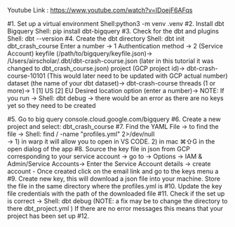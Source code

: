 
Youtube Link : https://www.youtube.com/watch?v=IDoejF6AFqs

#1. Set up a virtual environment 
    Shell:python3 -m venv .venv
#2. Install dbt Bigquery
    Shell: pip install dbt-bigquery
#3. Check for the dbt and plugins 
    Shell: dbt --version
#4. Create the dbt directory
    Shell: dbt init dbt_crash_course
        Enter a number -> 1
        Authentication method -> 2 (Service Account)
        keyfile (/path/to/bigquery/keyfile.json)-> /Users/airscholar/.dbt/dbt-crash-course.json  (later in this tutorial it was changed to dbt_crash_course.json)
        project (GCP project id)-> dbt-crash-course-10101   (This would later need to be updated with GCP actual number)
        dataset (the name of your dbt dataset)-> dbt-crash-course
        threads (1 or more)-> 1
        [1] US
        [2] EU
        Desired location option (enter a number)-> 
        NOTE: If you run -> Shell: dbt debug  -> there would be an error as there are no keys yet so they need to be created

#5. Go to big query console.cloud.google.com/bigquery
#6. Create a new project and select: dbt_crash_course
#7. Find the YAML File -> to find the file -> Shell: find / -name "profiles.yml" 2>/dev/null   
    -> 1) in warp it will allow you to open in VS CODE. 
       2) in mac ⌘⇧G in the open dialog of the app
#8. Source the key file in json from GCP corresponding to your service account
    -> go to -> Options -> IAM & Admin/Service Accounts-> Enter the Service Account details -> create account
    - Once created click on the email link and go to the keys menu a
#9. Create new key, this will download a json file into your machine. Store the file in the same directory where the profiles.yml is
#10. Update the key file credentials with the path of the downloaded file
#11. Check if the set up is correct -> Shell: dbt debug (NOTE: a fix may be to change the directory to there dbt_project.yml ) If there are no
     error messages this means that your project has been set up 
#12. 



